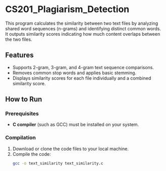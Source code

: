 # CS201_Plagiarism_Detection

This program calculates the similarity between two text files by analyzing shared word sequences (n-grams) and identifying distinct common words. It outputs similarity scores indicating how much content overlaps between the two files.

## Features
- Supports 2-gram, 3-gram, and 4-gram text sequence comparisons.
- Removes common stop words and applies basic stemming.
- Displays similarity scores for each file individually and a combined similarity score.

## How to Run

### Prerequisites
- **C compiler** (such as GCC) must be installed on your system.

### Compilation
1. Download or clone the code files to your local machine.
2. Compile the code:
   ```bash
   gcc -o text_similarity text_similarity.c


